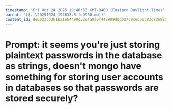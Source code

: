 ```yaml
---
timestamp: 'Fri Oct 24 2025 19:48:33 GMT-0400 (Eastern Daylight Time)'
parent: '[[..\20251024_194833.5ffe9980.md]]'
content_id: de6023cd3b1ba1eb4499d52efa9a6f448909d0d027c9ced56c83c82688696b86
---
```


# Prompt: it seems you're just storing plaintext passwords in the database as strings, doesn't mongo have something for storing user accounts in databases so that passwords are stored securely?
